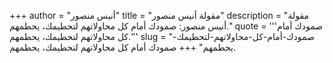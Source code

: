 +++
author = "أنيس منصور"
title = "مقولة أنيس منصور"
description = "مقولة أنيس منصور: صمودك أمام كل محاولاتهم لتحطيمك، يحطمهم."
quote = '''صمودك أمام كل محاولاتهم لتحطيمك، يحطمهم.'''
slug = "صمودك-أمام-كل-محاولاتهم-لتحطيمك-يحطمهم"
+++
صمودك أمام كل محاولاتهم لتحطيمك، يحطمهم.

